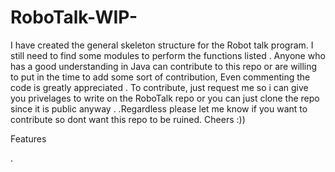 # RoboTalk-WIP-

I have created  the general skeleton structure for the Robot talk program. I still need to find some modules to perform  the functions listed . Anyone who has a good understanding in Java can contribute to this repo or are willing to put in the time to add some sort of contribution, Even commenting the code is greatly appreciated . To contribute, just request me so i can give you privelages to write on the RoboTalk repo or you can just clone the repo since it is public anyway . .Regardless please let me know if you want to contribute so dont want this repo to be ruined. Cheers :))


Features 

. 




